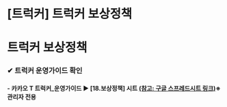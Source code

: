 # [트럭커] 트럭커 보상정책

**트럭커 보상정책**
============

### **✔ 트럭커 운영가이드 확인**

#### - 카카오 T 트럭커\_운영가이드 ▶ [18.보상정책] 시트 [(참고: 구글 스프레드시트 링크)](https://docs.google.com/spreadsheets/d/14JtlIcrRqb9dghRGEhMyJsskk7S5CAuYxX6HYmTQONs/edit?gid=2089028531#gid=2089028531)**※ 관리자 전용**